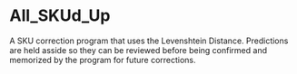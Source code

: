 # All_SKUd_Up
 A SKU correction program that uses the Levenshtein Distance. Predictions are held asside so they can be reviewed before being confirmed and memorized by the program for future corrections. 
